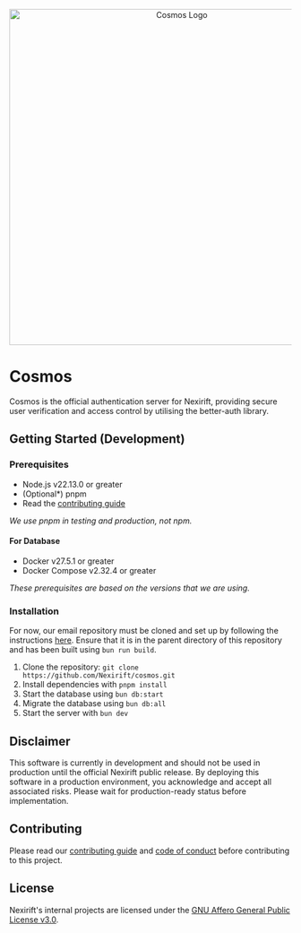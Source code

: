 <p align="center">
<img src="https://raw.githubusercontent.com/Nexirift/media-kit/main/cosmos/banner.png" width="600" alt="Cosmos Logo" />
</p>

# Cosmos

Cosmos is the official authentication server for Nexirift, providing secure user verification and access control by utilising the better-auth library.

## Getting Started (Development)

### Prerequisites

- Node.js v22.13.0 or greater
- (Optional*) pnpm
- Read the [contributing guide](https://github.com/Nexirift/.github/blob/main/contributing/README.md)

*We use pnpm in testing and production, not npm.*

#### For Database

- Docker v27.5.1 or greater
- Docker Compose v2.32.4 or greater

*These prerequisites are based on the versions that we are using.*

### Installation

For now, our email repository must be cloned and set up by following the instructions [here](https://github.com/Nexirift/emails). Ensure that it is in the parent directory of this repository and has been built using `bun run build`.

1. Clone the repository: `git clone https://github.com/Nexirift/cosmos.git`
2. Install dependencies with `pnpm install`
3. Start the database using `bun db:start`
4. Migrate the database using `bun db:all`
5. Start the server with `bun dev`

## Disclaimer

This software is currently in development and should not be used in production until the official Nexirift public release. By deploying this software in a production environment, you acknowledge and accept all associated risks. Please wait for production-ready status before implementation.

## Contributing

Please read our [contributing guide](https://github.com/Nexirift/.github/blob/main/contributing/README.md) and [code of conduct](https://github.com/Nexirift/.github/blob/main/contributing/CODE_OF_CONDUCT.md) before contributing to this project.

## License

Nexirift's internal projects are licensed under the [GNU Affero General Public License v3.0](LICENSE).
